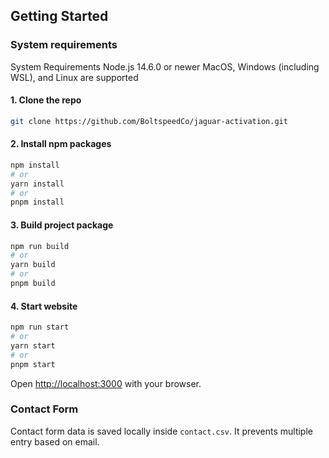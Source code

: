 ## Getting Started

### System requirements

System Requirements
Node.js 14.6.0 or newer
MacOS, Windows (including WSL), and Linux are supported

#### 1. Clone the repo

```bash
git clone https://github.com/BoltspeedCo/jaguar-activation.git
```

#### 2. Install npm packages

```bash
npm install
# or
yarn install
# or
pnpm install
```

#### 3. Build project package

```bash
npm run build
# or
yarn build
# or
pnpm build
```

#### 4. Start website

```bash
npm run start
# or
yarn start
# or
pnpm start
```

Open [http://localhost:3000](http://localhost:3000) with your browser.

### Contact Form

Contact form data is saved locally inside `contact.csv`. It prevents multiple entry based on email.
